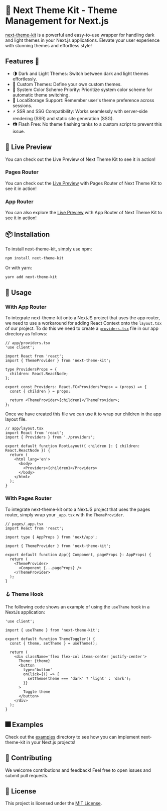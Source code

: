 # 🎨 Next Theme Kit - Theme Management for Next.js

[next-theme-kit](https://www.npmjs.com/package/next-theme-kit) is a powerful and easy-to-use wrapper for handling dark and light themes in your Next.js applications. Elevate your user experience with stunning themes and effortless style!

## Features 🎨

- 🌗 Dark and Light Themes: Switch between dark and light themes effortlessly.
- 🎨 Custom Themes: Define your own custom themes.
- 🌈 System Color Scheme Priority: Prioritize system color scheme for automatic theme switching.
- 💾 LocalStorage Support: Remember user's theme preference across sessions.
- ⚡️ SSR and SSG Compatibility: Works seamlessly with server-side rendering (SSR) and static site generation (SSG).
- 📷 Flash Free: No theme flashing tanks to a custom script to prevent this issue.

## 🚀 Live Preview

You can check out the Live Preview of Next Theme Kit to see it in action!

### Pages Router

You can check out the [Live Preview](https://next-theme-kit-pages-router.vercel.app) with Pages Router of Next Theme Kit to see it in action!

### App Router

You can also explore the [Live Preview](https://next-theme-kit-app-router.vercel.app) with App Router of Next Theme Kit to see it in action!

## 📦 Installation

To install next-theme-kit, simply use npm:

```bash
npm install next-theme-kit
```

Or with yarn:

```bash
yarn add next-theme-kit
```

## 🧪 Usage

### With App Router

To integrate next-theme-kit onto a NextJS project that uses the app router, we need to use a workaround for adding React Context onto the `layout.tsx` of our project. To do this we need to create a [`providers.tsx`](https://nextjs.org/docs/getting-started/react-essentials#rendering-third-party-context-providers-in-server-components) file in our app directory as follows:

```tsx
// app/providers.tsx
'use client';

import React from 'react';
import { ThemeProvider } from 'next-theme-kit';

type ProvidersProps = {
  children: React.ReactNode;
};

export const Providers: React.FC<ProvidersProps> = (props) => {
  const { children } = props;

  return <ThemeProvider>{children}</ThemeProvider>;
};
```

Once we have created this file we can use it to wrap our children in the app layout file.

```tsx
// app/layout.tsx
import React from 'react';
import { Providers } from './providers';

export default function RootLayout({ children }: { children: React.ReactNode }) {
  return (
    <html lang='en'>
      <body>
        <Providers>{children}</Providers>
      </body>
    </html>
  );
}
```

### With Pages Router

To integrate next-theme-kit onto a NextJS project that uses the pages router, simply wrap your `_app.tsx` with the `ThemeProvider`.

```tsx
// pages/_app.tsx
import React from 'react';

import type { AppProps } from 'next/app';

import { ThemeProvider } from 'next-theme-kit';

export default function App({ Component, pageProps }: AppProps) {
  return (
    <ThemeProvider>
      <Component {...pageProps} />
    </ThemeProvider>
  );
}
```

### 🪝 Theme Hook

The following code shows an example of using the `useTheme` hook in a NextJs application:

```tsx
'use client';

import { useTheme } from 'next-theme-kit';

export default function ThemeToggler() {
  const { theme, setTheme } = useTheme();

  return (
    <div className='flex flex-col items-center justify-center'>
      Theme: {theme}
      <button
        type='button'
        onClick={() => {
          setTheme(theme === 'dark' ? 'light' : 'dark');
        }}
      >
        Toggle theme
      </button>
    </div>
  );
}
```

## 🎆 Examples

Check out the [examples](./examples/) directory to see how you can implement next-theme-kit in your Next.js projects!

## 🤝 Contributing

We welcome contributions and feedback! Feel free to open issues and submit pull requests.

## 📄 License

This project is licensed under the [MIT License](./LICENSE.md).

